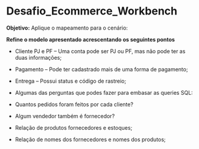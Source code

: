 # Desafio_Ecommerce_Workbench

**Objetivo:**
Aplique o mapeamento para o  cenário:

**Refine o modelo apresentado acrescentando os seguintes pontos**

* Cliente PJ e PF – Uma conta pode ser PJ ou PF, mas não pode ter as duas informações;
* Pagamento – Pode ter cadastrado mais de uma forma de pagamento;
* Entrega – Possui status e código de rastreio;
* Algumas das perguntas que podes fazer para embasar as queries SQL:

* Quantos pedidos foram feitos por cada cliente?
* Algum vendedor também é fornecedor?
* Relação de produtos fornecedores e estoques;
* Relação de nomes dos fornecedores e nomes dos produtos;
